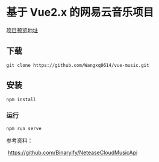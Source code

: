 # 基于 Vue2.x 的网易云音乐项目

[项目预览地址](http://wangxiaoquan.com/)

## 下载

```
git clone https://github.com/Wangxq0614/vue-music.git
```

## 安装

```
npm install
```

### **运行**

```
npm run serve
```

参考资料：

​ https://github.com/Binaryify/NeteaseCloudMusicApi
